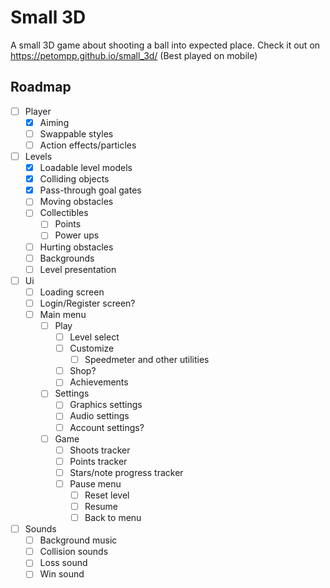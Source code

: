 # Small 3D

A small 3D game about shooting a ball into expected place.
Check it out on https://petompp.github.io/small_3d/ (Best played on mobile)

## Roadmap

- [ ] Player
    - [x] Aiming
    - [ ] Swappable styles
    - [ ] Action effects/particles
- [ ] Levels
    - [x] Loadable level models
    - [x] Colliding objects
    - [x] Pass-through goal gates
    - [ ] Moving obstacles
    - [ ] Collectibles
        - [ ] Points
        - [ ] Power ups
    - [ ] Hurting obstacles
    - [ ] Backgrounds
    - [ ] Level presentation
- [ ] Ui
  - [ ] Loading screen
  - [ ] Login/Register screen?
  - [ ] Main menu
      - [ ] Play
          - [ ] Level select
          - [ ] Customize
              - [ ] Speedmeter and other utilities
          - [ ] Shop?
          - [ ] Achievements
      - [ ] Settings
          - [ ] Graphics settings
          - [ ] Audio settings
          - [ ] Account settings?
      - [ ] Game
          - [ ] Shoots tracker
          - [ ] Points tracker
          - [ ] Stars/note progress tracker
          - [ ] Pause menu
              - [ ] Reset level
              - [ ] Resume
              - [ ] Back to menu
- [ ] Sounds
    - [ ] Background music
    - [ ] Collision sounds
    - [ ] Loss sound
    - [ ] Win sound

